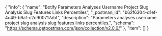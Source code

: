 {
  "info": {
    "name": "Botify Parameters Analyses Username Project Slug Analysis Slug Features Links Percentiles",
    "_postman_id": "b62f6304-d1ef-4c49-b6af-c2c900717abf",
    "description": "Parameters analyses username project slug analysis slug features links percentiles.",
    "schema": "https://schema.getpostman.com/json/collection/v2.0.0/"
  },
  "item": []
}